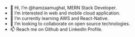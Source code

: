 - 👋 Hi, I’m @hamzaamughal, MERN Stack Developer.
- 👀 I’m interested in web and mobile cloud application.
- 🌱 I’m currently learning AWS and React-Native.
- 💞️ I’m looking to collaborate on open source technologies.
- 📫 Reach me on Github and LinkedIn Profile. 

<!---
hamzaamughal/hamzaamughal is a ✨ special ✨ repository because its `README.md` (this file) appears on your GitHub profile.
You can click the Preview link to take a look at your changes.
--->
